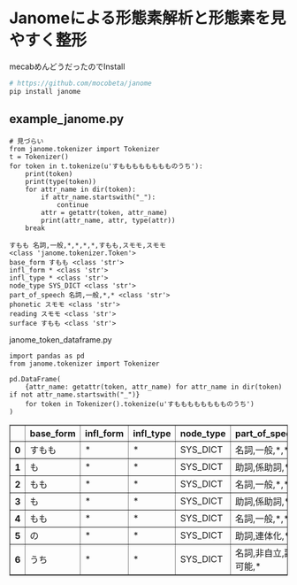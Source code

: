 # Janomeによる形態素解析と形態素を見やすく整形
mecabめんどうだったのでInstall

```bash
# https://github.com/mocobeta/janome
pip install janome
```

## example_janome.py
```py3
# 見づらい
from janome.tokenizer import Tokenizer
t = Tokenizer()
for token in t.tokenize(u'すもももももももものうち'):
    print(token)
    print(type(token))
    for attr_name in dir(token):
        if attr_name.startswith("_"):
            continue
        attr = getattr(token, attr_name)
        print(attr_name, attr, type(attr))
    break
```

```
すもも	名詞,一般,*,*,*,*,すもも,スモモ,スモモ
<class 'janome.tokenizer.Token'>
base_form すもも <class 'str'>
infl_form * <class 'str'>
infl_type * <class 'str'>
node_type SYS_DICT <class 'str'>
part_of_speech 名詞,一般,*,* <class 'str'>
phonetic スモモ <class 'str'>
reading スモモ <class 'str'>
surface すもも <class 'str'>
```

janome_token_dataframe.py

```py3
import pandas as pd
from janome.tokenizer import Tokenizer

pd.DataFrame(
    {attr_name: getattr(token, attr_name) for attr_name in dir(token) if not attr_name.startswith("_")}
    for token in Tokenizer().tokenize(u'すもももももももものうち')
)
```

<div class="output_subarea output_html rendered_html output_result"><div>
<table border="1" class="dataframe">
  <thead>
    <tr style="text-align: right;">
      <th></th>
      <th>base_form</th>
      <th>infl_form</th>
      <th>infl_type</th>
      <th>node_type</th>
      <th>part_of_speech</th>
      <th>phonetic</th>
      <th>reading</th>
      <th>surface</th>
    </tr>
  </thead>
  <tbody>
    <tr>
      <th>0</th>
      <td>すもも</td>
      <td>*</td>
      <td>*</td>
      <td>SYS_DICT</td>
      <td>名詞,一般,*,*</td>
      <td>スモモ</td>
      <td>スモモ</td>
      <td>すもも</td>
    </tr>
    <tr>
      <th>1</th>
      <td>も</td>
      <td>*</td>
      <td>*</td>
      <td>SYS_DICT</td>
      <td>助詞,係助詞,*,*</td>
      <td>モ</td>
      <td>モ</td>
      <td>も</td>
    </tr>
    <tr>
      <th>2</th>
      <td>もも</td>
      <td>*</td>
      <td>*</td>
      <td>SYS_DICT</td>
      <td>名詞,一般,*,*</td>
      <td>モモ</td>
      <td>モモ</td>
      <td>もも</td>
    </tr>
    <tr>
      <th>3</th>
      <td>も</td>
      <td>*</td>
      <td>*</td>
      <td>SYS_DICT</td>
      <td>助詞,係助詞,*,*</td>
      <td>モ</td>
      <td>モ</td>
      <td>も</td>
    </tr>
    <tr>
      <th>4</th>
      <td>もも</td>
      <td>*</td>
      <td>*</td>
      <td>SYS_DICT</td>
      <td>名詞,一般,*,*</td>
      <td>モモ</td>
      <td>モモ</td>
      <td>もも</td>
    </tr>
    <tr>
      <th>5</th>
      <td>の</td>
      <td>*</td>
      <td>*</td>
      <td>SYS_DICT</td>
      <td>助詞,連体化,*,*</td>
      <td>ノ</td>
      <td>ノ</td>
      <td>の</td>
    </tr>
    <tr>
      <th>6</th>
      <td>うち</td>
      <td>*</td>
      <td>*</td>
      <td>SYS_DICT</td>
      <td>名詞,非自立,副詞可能,*</td>
      <td>ウチ</td>
      <td>ウチ</td>
      <td>うち</td>
    </tr>
  </tbody>
</table>
</div></div>


